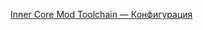 [Inner Core Mod Toolchain — Конфигурация](https://raw.githubusercontent.com/zheka2304/innercore-mod-toolchain/master/CONFIG-ru.md ':include')
